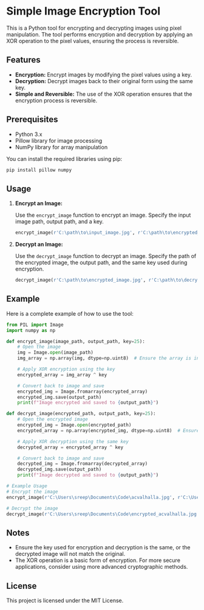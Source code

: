 # Simple Image Encryption Tool

This is a Python tool for encrypting and decrypting images using pixel manipulation. The tool performs encryption and decryption by applying an XOR operation to the pixel values, ensuring the process is reversible.

## Features

- **Encryption:** Encrypt images by modifying the pixel values using a key.
- **Decryption:** Decrypt images back to their original form using the same key.
- **Simple and Reversible:** The use of the XOR operation ensures that the encryption process is reversible.

## Prerequisites

- Python 3.x
- Pillow library for image processing
- NumPy library for array manipulation

You can install the required libraries using pip:

```bash
pip install pillow numpy
```

## Usage

1. **Encrypt an Image:**

   Use the `encrypt_image` function to encrypt an image. Specify the input image path, output path, and a key.

   ```python
   encrypt_image(r'C:\path\to\input_image.jpg', r'C:\path\to\encrypted_image.jpg', key=25)
   ```

2. **Decrypt an Image:**

   Use the `decrypt_image` function to decrypt an image. Specify the path of the encrypted image, the output path, and the same key used during encryption.

   ```python
   decrypt_image(r'C:\path\to\encrypted_image.jpg', r'C:\path\to\decrypted_image.jpg', key=25)
   ```

## Example

Here is a complete example of how to use the tool:

```python
from PIL import Image
import numpy as np

def encrypt_image(image_path, output_path, key=25):
    # Open the image
    img = Image.open(image_path)
    img_array = np.array(img, dtype=np.uint8)  # Ensure the array is in uint8 format

    # Apply XOR encryption using the key
    encrypted_array = img_array ^ key

    # Convert back to image and save
    encrypted_img = Image.fromarray(encrypted_array)
    encrypted_img.save(output_path)
    print(f"Image encrypted and saved to {output_path}")

def decrypt_image(encrypted_path, output_path, key=25):
    # Open the encrypted image
    encrypted_img = Image.open(encrypted_path)
    encrypted_array = np.array(encrypted_img, dtype=np.uint8)  # Ensure the array is in uint8 format

    # Apply XOR decryption using the same key
    decrypted_array = encrypted_array ^ key

    # Convert back to image and save
    decrypted_img = Image.fromarray(decrypted_array)
    decrypted_img.save(output_path)
    print(f"Image decrypted and saved to {output_path}")

# Example Usage
# Encrypt the image
encrypt_image(r'C:\Users\sreep\Documents\Code\acvalhalla.jpg', r'C:\Users\sreep\Documents\Code\encrypted_acvalhalla.jpg', key=25)

# Decrypt the image
decrypt_image(r'C:\Users\sreep\Documents\Code\encrypted_acvalhalla.jpg', r'C:\Users\sreep\Documents\Code\decrypted_acvalhalla.jpg', key=25)
```

## Notes

- Ensure the key used for encryption and decryption is the same, or the decrypted image will not match the original.
- The XOR operation is a basic form of encryption. For more secure applications, consider using more advanced cryptographic methods.

## License

This project is licensed under the MIT License.
